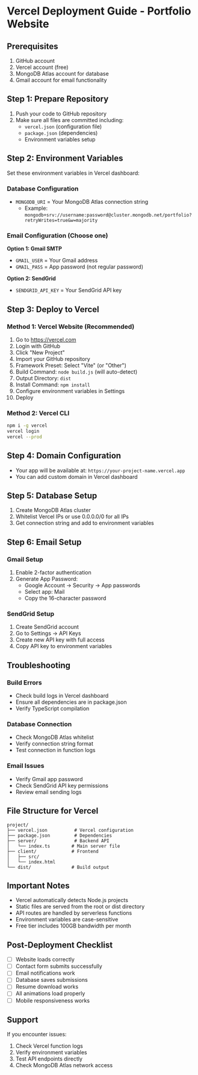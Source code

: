 # Vercel Deployment Guide - Portfolio Website

## Prerequisites
1. GitHub account
2. Vercel account (free)
3. MongoDB Atlas account for database
4. Gmail account for email functionality

## Step 1: Prepare Repository
1. Push your code to GitHub repository
2. Make sure all files are committed including:
   - `vercel.json` (configuration file)
   - `package.json` (dependencies)
   - Environment variables setup

## Step 2: Environment Variables
Set these environment variables in Vercel dashboard:

### Database Configuration
- `MONGODB_URI` = Your MongoDB Atlas connection string
  - Example: `mongodb+srv://username:password@cluster.mongodb.net/portfolio?retryWrites=true&w=majority`

### Email Configuration (Choose one)
**Option 1: Gmail SMTP**
- `GMAIL_USER` = Your Gmail address
- `GMAIL_PASS` = App password (not regular password)

**Option 2: SendGrid**
- `SENDGRID_API_KEY` = Your SendGrid API key

## Step 3: Deploy to Vercel

### Method 1: Vercel Website (Recommended)
1. Go to https://vercel.com
2. Login with GitHub
3. Click "New Project"
4. Import your GitHub repository
5. Framework Preset: Select "Vite" (or "Other")
6. Build Command: `node build.js` (will auto-detect)
7. Output Directory: `dist`
8. Install Command: `npm install`
9. Configure environment variables in Settings
10. Deploy

### Method 2: Vercel CLI
```bash
npm i -g vercel
vercel login
vercel --prod
```

## Step 4: Domain Configuration
- Your app will be available at: `https://your-project-name.vercel.app`
- You can add custom domain in Vercel dashboard

## Step 5: Database Setup
1. Create MongoDB Atlas cluster
2. Whitelist Vercel IPs or use 0.0.0.0/0 for all IPs
3. Get connection string and add to environment variables

## Step 6: Email Setup

### Gmail Setup
1. Enable 2-factor authentication
2. Generate App Password:
   - Google Account → Security → App passwords
   - Select app: Mail
   - Copy the 16-character password

### SendGrid Setup
1. Create SendGrid account
2. Go to Settings → API Keys
3. Create new API key with full access
4. Copy API key to environment variables

## Troubleshooting

### Build Errors
- Check build logs in Vercel dashboard
- Ensure all dependencies are in package.json
- Verify TypeScript compilation

### Database Connection
- Check MongoDB Atlas whitelist
- Verify connection string format
- Test connection in function logs

### Email Issues
- Verify Gmail app password
- Check SendGrid API key permissions
- Review email sending logs

## File Structure for Vercel
```
project/
├── vercel.json          # Vercel configuration
├── package.json         # Dependencies
├── server/              # Backend API
│   └── index.ts        # Main server file
├── client/             # Frontend
│   ├── src/
│   └── index.html
└── dist/               # Build output
```

## Important Notes
- Vercel automatically detects Node.js projects
- Static files are served from the root or dist directory
- API routes are handled by serverless functions
- Environment variables are case-sensitive
- Free tier includes 100GB bandwidth per month

## Post-Deployment Checklist
- [ ] Website loads correctly
- [ ] Contact form submits successfully
- [ ] Email notifications work
- [ ] Database saves submissions
- [ ] Resume download works
- [ ] All animations load properly
- [ ] Mobile responsiveness works

## Support
If you encounter issues:
1. Check Vercel function logs
2. Verify environment variables
3. Test API endpoints directly
4. Check MongoDB Atlas network access